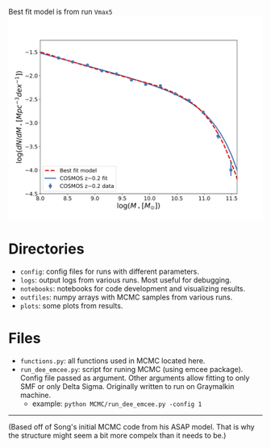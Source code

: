 Best fit model is from run `Vmax5`
![Best fit model SMF](plots/SMF.png)

# Directories
- `config`: config files for runs with different parameters.
- `logs`: output logs from various runs. Most useful for debugging.
- `notebooks`: notebooks for code development and visualizing results.
- `outfiles`: numpy arrays with MCMC samples from various runs.
- `plots`: some plots from results.

# Files
- `functions.py`: all functions used in MCMC located here.
- `run_dee_emcee.py`: script for runing MCMC (using emcee package). Config file passed as argument. Other arguments allow fitting to only SMF or only Delta Sigma. Originally written to run on Graymalkin machine.
  - example: `python MCMC/run_dee_emcee.py -config 1`

***

(Based off of Song's initial MCMC code from his ASAP model. That is why the structure might seem a bit more compelx than it needs to be.)
